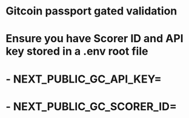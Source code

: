 # Gitcoin passport gated validation

# Ensure you have Scorer ID and API key stored in a .env root file
# - NEXT_PUBLIC_GC_API_KEY=<your-api-key>
# - NEXT_PUBLIC_GC_SCORER_ID=<your-scorer-id>